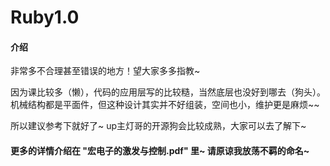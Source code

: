 # Ruby1.0

#### 介绍
非常多不合理甚至错误的地方！望大家多多指教~

因为课比较多（懒），代码的应用层写的比较糙，当然底层也没好到哪去（狗头）。
机械结构都是平面件，但这种设计其实并不好组装，空间也小，维护更是麻烦~~

所以建议参考下就好了~ up主灯哥的开源狗会比较成熟，大家可以去了解下~

#### 更多的详情介绍在  "宏电子的激发与控制.pdf"   里~ 请原谅我放荡不羁的命名~


